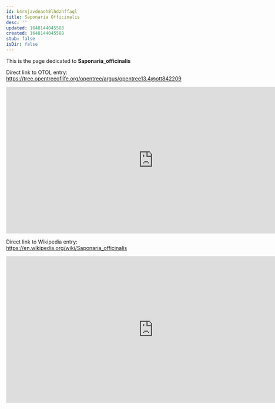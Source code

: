 ```yaml
---
id: k4rnjavdeaoh8lhdzhffaql
title: Saponaria Officinalis
desc: ''
updated: 1648144045588
created: 1648144045588
stub: false
isDir: false
---
```

This is the page dedicated to **Saponaria_officinalis**


Direct link to OTOL entry: https://tree.opentreeoflife.org/opentree/argus/opentree13.4@ott842209



<html>
    <body>
    <iframe src="https://tree.opentreeoflife.org/opentree/argus/opentree13.4@ott842209"
    width="800" height="400" frameborder="0" allowfullscreen> </iframe>
    </body>
</html>
    


Direct link to Wikipedia entry: https://en.wikipedia.org/wiki/Saponaria_officinalis



<html>
    <body>
    <iframe src="https://en.wikipedia.org/wiki/Saponaria_officinalis"
    width="800" height="400" frameborder="0" allowfullscreen> </iframe>
    </body>
</html>
    
